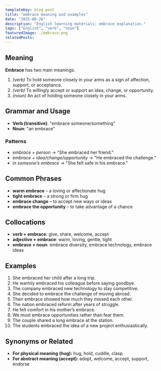 ```yaml
---
templateKey: blog-post
title: "embrace meaning and examples"
date: "2025-08-26"
description: "English learning materials; embrace explanation."
tags: ["English", "verb", "noun"]
featuredImage: ./embrace.png
relatedPosts:
---
```


## Meaning

**Embrace** has two main meanings:

1. _(verb)_ To hold someone closely in your arms as a sign of affection, support, or acceptance.
2. _(verb)_ To willingly accept or support an idea, change, or opportunity.
3. _(noun)_ An act of holding someone closely in your arms.

## Grammar and Usage

- **Verb (transitive)**: "embrace someone/something"
- **Noun**: "an embrace"

### Patterns

- _embrace + person_ → "She embraced her friend."
- _embrace + idea/change/opportunity_ → "He embraced the challenge."
- _in someone’s embrace_ → "She felt safe in his embrace."

## Common Phrases

- **warm embrace** – a loving or affectionate hug
- **tight embrace** – a strong or firm hug
- **embrace change** – to accept new ways or ideas
- **embrace the opportunity** – to take advantage of a chance

## Collocations

- **verb + embrace**: give, share, welcome, accept
- **adjective + embrace**: warm, loving, gentle, tight
- **embrace + noun**: embrace diversity, embrace technology, embrace ideas

## Examples

1. She embraced her child after a long trip.
2. He warmly embraced his colleague before saying goodbye.
3. The company embraced new technology to stay competitive.
4. She decided to embrace the challenge of moving abroad.
5. Their embrace showed how much they missed each other.
6. The nation embraced reform after years of struggle.
7. He felt comfort in his mother’s embrace.
8. We must embrace opportunities rather than fear them.
9. The couple shared a long embrace at the station.
10. The students embraced the idea of a new project enthusiastically.

## Synonyms or Related

- **For physical meaning (hug):** hug, hold, cuddle, clasp
- **For abstract meaning (accept):** adopt, welcome, accept, support, endorse
